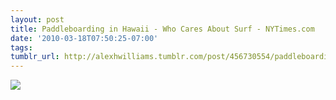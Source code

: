 ```yaml
---
layout: post
title: Paddleboarding in Hawaii - Who Cares About Surf - NYTimes.com
date: '2010-03-18T07:50:25-07:00'
tags: 
tumblr_url: http://alexhwilliams.tumblr.com/post/456730554/paddleboarding-in-hawaii-who-cares-about-surf
---
```

<img src="http://www.tumblr.com/photo/1280/alexhwilliams/456730554/1/tumblr_kzhfw1Z9mO1qz5a5a"/>
